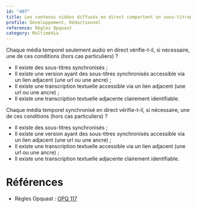 ```yaml
---
id: "407"
title: Les contenus vidéos diffusés en direct comportent un sous-titrage ou sont associés à une transcription textuelle adjacente.
profile: Développement, Rédactionnel
reference: Règles Opquast
category: Multimédia
---
```


Chaque média temporel seulement audio en direct vérifie-t-il, si nécessaire, une de ces conditions (hors cas particuliers) ?

* Il existe des sous-titres synchronisés ;
* Il existe une version ayant des sous-titres synchronisés accessible via un lien adjacent (une url ou une ancre) ;
* Il existe une transcription textuelle accessible via un lien adjacent (une url ou une ancre) ;
* Il existe une transcription textuelle adjacente clairement identifiable.

Chaque média temporel synchronisé en direct vérifie-t-il, si nécessaire, une de ces conditions (hors cas particuliers) ?

* Il existe des sous-titres synchronisés ;
* Il existe une version ayant des sous-titres synchronisés accessible via un lien adjacent (une url ou une ancre) ;
* Il existe une transcription textuelle accessible via un lien adjacent (une url ou une ancre) ;
* Il existe une transcription textuelle adjacente clairement identifiable.

# Références

*   Règles Opquast :  [OPQ 117](https://checklists.opquast.com/fr/assurance-qualite-web/les-videos-comportent-des-sous-titres-synchronises)